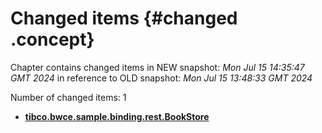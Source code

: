 # Changed items {#changed .concept}

Chapter contains changed items in NEW snapshot: *Mon Jul 15 14:35:47 GMT 2024* in reference to OLD snapshot: *Mon Jul 15 13:48:33 GMT 2024*

Number of changed items: 1

-   **[tibco.bwce.sample.binding.rest.BookStore](../changed/tibco.bwce.sample.binding.rest.BookStore/files.md)**  


